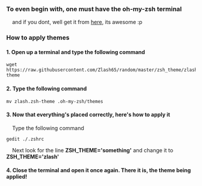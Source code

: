 ### To even begin with, one must have the oh-my-zsh terminal
&nbsp;&nbsp;&nbsp; and if you dont, well get it from [here](https://github.com/robbyrussell/oh-my-zsh), its awesome :p

### How to apply themes

#### 1. Open up a terminal and type the following command
```
wget https://raw.githubusercontent.com/Zlash65/random/master/zsh_theme/zlash.zsh-theme
```
#### 2. Type the following command
```
mv zlash.zsh-theme .oh-my-zsh/themes
```
#### 3. Now that everything's placed correctly, here's how to apply it
&nbsp;&nbsp;&nbsp; Type the following command
```
gedit ./.zshrc
```
&nbsp;&nbsp;&nbsp; Next look for the line **ZSH_THEME='something'** and change it to **ZSH_THEME='zlash'**

#### 4. Close the terminal and open it once again. There it is, the theme being applied!